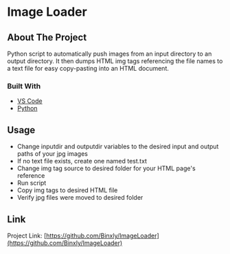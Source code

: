 # Image Loader

<!-- ABOUT THE PROJECT -->
## About The Project

Python script to automatically push images from an input directory to an output directory.
It then dumps HTML img tags referencing the file names to a text file for easy copy-pasting into an HTML document.

### Built With

* [VS Code](https://code.visualstudio.com/)
* [Python](https://marketplace.visualstudio.com/items?itemName=ms-python.python)

<!-- USAGE -->
## Usage

* Change inputdir and outputdir variables to the desired input and output paths of your jpg images
* If no text file exists, create one named test.txt
* Change img tag source to desired folder for your HTML page's reference
* Run script
* Copy img tags to desired HTML file
* Verify jpg files were moved to desired folder

<!-- CONTACT -->
## Link

Project Link: [https://github.com/Binxly/ImageLoader](https://github.com/Binxly/ImageLoader)
